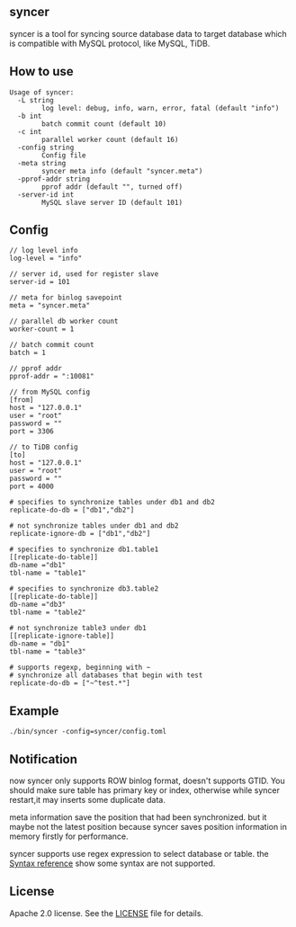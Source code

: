 ## syncer

syncer is a tool for syncing source database data to target database which is compatible with MySQL protocol, like MySQL, TiDB.

## How to use

```
Usage of syncer:
  -L string
        log level: debug, info, warn, error, fatal (default "info")
  -b int
        batch commit count (default 10)
  -c int
        parallel worker count (default 16)
  -config string
        Config file
  -meta string
        syncer meta info (default "syncer.meta")
  -pprof-addr string
        pprof addr (default "", turned off)
  -server-id int
        MySQL slave server ID (default 101)
```

## Config
```
// log level info
log-level = "info"

// server id, used for register slave
server-id = 101

// meta for binlog savepoint
meta = "syncer.meta"

// parallel db worker count
worker-count = 1

// batch commit count
batch = 1

// pprof addr
pprof-addr = ":10081"

// from MySQL config
[from]
host = "127.0.0.1"
user = "root"
password = ""
port = 3306

// to TiDB config
[to]
host = "127.0.0.1"
user = "root"
password = ""
port = 4000

# specifies to synchronize tables under db1 and db2
replicate-do-db = ["db1","db2"]

# not synchronize tables under db1 and db2
replicate-ignore-db = ["db1","db2"]

# specifies to synchronize db1.table1
[[replicate-do-table]]
db-name ="db1"
tbl-name = "table1"

# specifies to synchronize db3.table2
[[replicate-do-table]]
db-name ="db3"
tbl-name = "table2"

# not synchronize table3 under db1
[[replicate-ignore-table]]
db-name = "db1"
tbl-name = "table3"

# supports regexp, beginning with ~
# synchronize all databases that begin with test
replicate-do-db = ["~^test.*"]
```

## Example

```
./bin/syncer -config=syncer/config.toml
```

## Notification

now syncer only supports ROW binlog format, doesn't supports GTID. You should make sure table has primary key or index, otherwise while syncer restart,it may inserts some duplicate data.

meta information save the position that had been synchronized. but it maybe not the latest position because syncer saves position information in memory firstly for performance.

syncer supports use regex expression to select database or table. the [Syntax reference](https://github.com/google/re2/wiki/Syntax) show some syntax are not supported.

## License
Apache 2.0 license. See the [LICENSE](../LICENSE) file for details.
